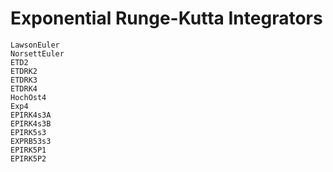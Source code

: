 # Exponential Runge-Kutta Integrators

```@docs
LawsonEuler
NorsettEuler
ETD2
ETDRK2
ETDRK3
ETDRK4
HochOst4
Exp4
EPIRK4s3A
EPIRK4s3B
EPIRK5s3
EXPRB53s3
EPIRK5P1
EPIRK5P2
```
